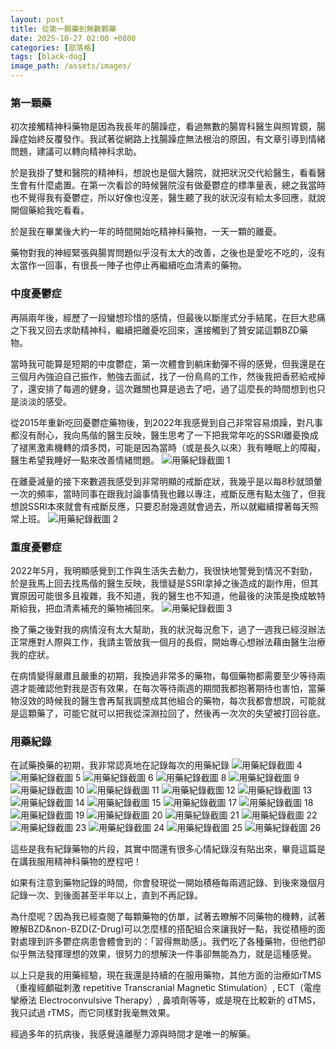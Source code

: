 ```yaml
---
layout: post
title: 從第一顆藥到無數顆藥
date: 2025-10-27 02:00 +0800
categories: [部落格]
tags: [black-dog]
image_path: /assets/images/
---
```

### 第一顆藥
初次接觸精神科藥物是因為我長年的腸躁症，看過無數的腸胃科醫生與照胃鏡，腸躁症始終反覆發作。我試著從網路上找腸躁症無法根治的原因，有文章引導到情緒問題，建議可以轉向精神科求助。

於是我掛了雙和醫院的精神科，想說也是個大醫院，就把狀況交代給醫生，看看醫生會有什麼處置。在第一次看診的時候醫院沒有做憂鬱症的標準量表，總之我當時也不覺得我有憂鬱症，所以好像也沒差，醫生聽了我的狀況沒有給太多回應，就說開個藥給我吃看看。

於是我在畢業後大約一年的時間開始吃精神科藥物，一天一顆的離憂。

藥物對我的神經緊張與腸胃問題似乎沒有太大的改善，之後也是愛吃不吃的，沒有太當作一回事，有很長一陣子也停止再繼續吃血清素的藥物。

### 中度憂鬱症
再隔兩年後，經歷了一段蠻想珍惜的感情，但最後以斷崖式分手結尾，在巨大悲痛之下我又回去求助精神科，繼續把離憂吃回來，還接觸到了贊安諾這顆BZD藥物。

當時我可能算是短期的中度鬱症，第一次體會到躺床動彈不得的感覺，但我還是在三個月內強迫自己振作，勉強去面試，找了一份鳥鳥的工作，然後我把香菸給戒掉了，還安排了每週的健身，這次難關也算是過去了吧，過了這麼長的時間想到也只是淡淡的感受。

從2015年重新吃回憂鬱症藥物後，到2022年我感覺到自己非常容易煩躁，對凡事都沒有耐心，我向馬偕的醫生反映，醫生思考了一下把我常年吃的SSRI離憂換成了褪黑激素機轉的煩多閃，可能是因為當時（或是長久以來）我有睡眠上的障礙，醫生希望我睡好一點來改善情緒問題。
![用藥紀錄截圖 1](../assets/images/2025-10-26-從第一顆藥到第無數顆藥/image-1.png "用藥紀錄截圖 1")

在離憂減量的接下來數週我感受到非常明顯的戒斷症狀，我幾乎是以每8秒就頭暈一次的頻率，當時同事在跟我討論事情我也難以專注，戒斷反應有點太強了，但我想說SSRI本來就會有戒斷反應，只要忍耐幾週就會過去，所以就繼續撐著每天照常上班。
![用藥紀錄截圖 2](../assets/images/2025-10-26-從第一顆藥到第無數顆藥/image-2.png "用藥紀錄截圖 2")

### 重度憂鬱症
2022年5月，我明顯感覺到工作與生活失去動力，我很快地警覺到情況不對勁，於是我馬上回去找馬偕的醫生反映，我懷疑是SSRI拿掉之後造成的副作用，但其實原因可能很多且複雜，我不知道，我的醫生也不知道，他最後的決策是換成敏特斯給我，把血清素補充的藥物補回來。
![用藥紀錄截圖 3](../assets/images/2025-10-26-從第一顆藥到第無數顆藥/image-3.png "用藥紀錄截圖 3")

換了藥之後對我的病情沒有太大幫助，我的狀況每況愈下，過了一週我已經沒辦法正常應對人際與工作，我請主管放我一個月的長假，開始專心想辦法藉由醫生治療我的症狀。

在病情變得嚴肅且嚴重的初期，我換過非常多的藥物，每個藥物都需要至少等待兩週才能確認他對我是否有效果，在每次等待兩週的期間我都抱著期待也害怕，當藥物沒效的時候我的醫生會再幫我調整成其他組合的藥物，每次我都會想說，可能就是這顆藥了，可能它就可以把我從深淵拉回了，然後再一次次的失望被打回谷底。

### 用藥紀錄
在試藥換藥的初期，我非常認真地在記錄每次的用藥紀錄
![用藥紀錄截圖 4](../assets/images/2025-10-26-從第一顆藥到第無數顆藥/image-4.png "用藥紀錄截圖 4")
![用藥紀錄截圖 5](../assets/images/2025-10-26-從第一顆藥到第無數顆藥/image-5.png "用藥紀錄截圖 5")
![用藥紀錄截圖 6](../assets/images/2025-10-26-從第一顆藥到第無數顆藥/image-6.png "用藥紀錄截圖 6")
![用藥紀錄截圖 8](../assets/images/2025-10-26-從第一顆藥到第無數顆藥/image-8.png "用藥紀錄截圖 8")
![用藥紀錄截圖 9](../assets/images/2025-10-26-從第一顆藥到第無數顆藥/image-9.png "用藥紀錄截圖 9")
![用藥紀錄截圖 10](../assets/images/2025-10-26-從第一顆藥到第無數顆藥/image-10.png "用藥紀錄截圖 10")
![用藥紀錄截圖 11](../assets/images/2025-10-26-從第一顆藥到第無數顆藥/image-11.png "用藥紀錄截圖 11")
![用藥紀錄截圖 12](../assets/images/2025-10-26-從第一顆藥到第無數顆藥/image-12.png "用藥紀錄截圖 12")
![用藥紀錄截圖 13](../assets/images/2025-10-26-從第一顆藥到第無數顆藥/image-13.png "用藥紀錄截圖 13")
![用藥紀錄截圖 14](../assets/images/2025-10-26-從第一顆藥到第無數顆藥/image-14.png "用藥紀錄截圖 14")
![用藥紀錄截圖 15](../assets/images/2025-10-26-從第一顆藥到第無數顆藥/image-15.png "用藥紀錄截圖 15")
![用藥紀錄截圖 17](../assets/images/2025-10-26-從第一顆藥到第無數顆藥/image-17.png "用藥紀錄截圖 17")
![用藥紀錄截圖 18](../assets/images/2025-10-26-從第一顆藥到第無數顆藥/image-18.png "用藥紀錄截圖 18")
![用藥紀錄截圖 19](../assets/images/2025-10-26-從第一顆藥到第無數顆藥/image-19.png "用藥紀錄截圖 19")
![用藥紀錄截圖 20](../assets/images/2025-10-26-從第一顆藥到第無數顆藥/image-20.png "用藥紀錄截圖 20")
![用藥紀錄截圖 21](../assets/images/2025-10-26-從第一顆藥到第無數顆藥/image-21.png "用藥紀錄截圖 21")
![用藥紀錄截圖 22](../assets/images/2025-10-26-從第一顆藥到第無數顆藥/image-22.png "用藥紀錄截圖 22")
![用藥紀錄截圖 23](../assets/images/2025-10-26-從第一顆藥到第無數顆藥/image-23.png "用藥紀錄截圖 23")
![用藥紀錄截圖 24](../assets/images/2025-10-26-從第一顆藥到第無數顆藥/image-24.png "用藥紀錄截圖 24")
![用藥紀錄截圖 25](../assets/images/2025-10-26-從第一顆藥到第無數顆藥/image-25.png "用藥紀錄截圖 25")
![用藥紀錄截圖 26](../assets/images/2025-10-26-從第一顆藥到第無數顆藥/image-26.png "用藥紀錄截圖 26")

這些是我有紀錄藥物的片段，其實中間還有很多心情紀錄沒有貼出來，畢竟這篇是在講我服用精神科藥物的歷程吧！

如果有注意到藥物記錄的時間，你會發現從一開始積極每兩週記錄、到後來幾個月記錄一次、到後面甚至半年以上，直到不再記錄。

為什麼呢？因為我已經查閱了每顆藥物的仿單，試著去瞭解不同藥物的機轉，試著瞭解BZD&non-BZD(Z-Drug)可以怎麼樣的搭配組合來讓我好一點，我從積極的面對處理到許多鬱症病患會體會到的：「習得無助感」。我們吃了各種藥物，但他們卻似乎無法發揮理想的效果，很努力的想解決一件事卻無能為力，就是這種感覺。

以上只是我的用藥經驗，現在我還是持續的在服用藥物，其他方面的治療如rTMS（重複經顱磁刺激 repetitive Transcranial Magnetic Stimulation）, ECT（電痙攣療法 Electroconvulsive Therapy）, 鼻噴劑等等，或是現在比較新的 dTMS，我只試過 rTMS，而它同樣對我毫無效果。

經過多年的抗病後，我感覺遠離壓力源與時間才是唯一的解藥。
